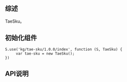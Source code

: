 ## 综述

TaeSku。

## 初始化组件
		
    S.use('kg/tae-sku/1.0.0/index', function (S, TaeSku) {
         var tae-sku = new TaeSku();
    })

## API说明
